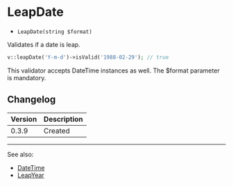 # LeapDate

- `LeapDate(string $format)`

Validates if a date is leap.

```php
v::leapDate('Y-m-d')->isValid('1988-02-29'); // true
```

This validator accepts DateTime instances as well. The $format
parameter is mandatory.

## Changelog

Version | Description
--------|-------------
  0.3.9 | Created

***
See also:

- [DateTime](DateTime.md)
- [LeapYear](LeapYear.md)
